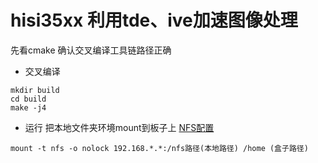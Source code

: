 # hisi35xx 利用tde、ive加速图像处理

先看cmake 确认交叉编译工具链路径正确
- 交叉编译
```
mkdir build
cd build
make -j4
```
- 运行
把本地文件夹环境mount到板子上
[NFS配置]( https://editor.csdn.net/md/?articleId=117387364)
```
mount -t nfs -o nolock 192.168.*.*:/nfs路径(本地路径) /home (盒子路径)
```

